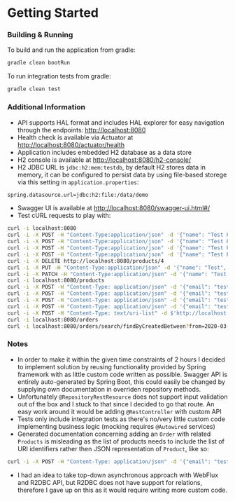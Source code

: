 # Getting Started

### Building & Running
To build and run the application from gradle:

```sh
gradle clean bootRun
```

To run integration tests from gradle:

```sh
gradle clean test
```

### Additional Information

* API supports HAL format and includes HAL explorer for easy navigation through the endpoints: [http://localhost:8080](http://localhost:8080)
* Health check is available via Actuator at [http://localhost:8080/actuator/health](http://localhost:8080/actuator/health)
* Application includes embedded H2 database as a data store
* H2 console is available at [http://localhost:8080/h2-console/](http://localhost:8080/h2-console/)
* H2 JDBC URL is `jdbc:h2:mem:testdb`, by default H2 stores data in memory, it can be configured to persist data by using file-based storege via this setting in `application.properties`: 
```sh
spring.datasource.url=jdbc:h2:file:/data/demo
```
* Swagger UI is available at [http://localhost:8080/swagger-ui.html#/](http://localhost:8080/swagger-ui.html#/)
* Test cURL requests to play with:
```sh
curl -i localhost:8080
curl -i -X POST -H "Content-Type:application/json" -d '{"name": "Test Product 1", "price": 1.1}' http://localhost:8080/products
curl -i -X POST -H "Content-Type:application/json" -d '{"name": "Test Product 2", "price": 1.1}' http://localhost:8080/products
curl -i -X POST -H "Content-Type:application/json" -d '{"name": "Test Product 3", "price": 1.3}' http://localhost:8080/products
curl -i -X POST -H "Content-Type:application/json" -d '{"name": "Test Product 4", "price": 1.4}' http://localhost:8080/products
curl -i -X DELETE http://localhost:8080/products/4
curl -i -X PUT -H "Content-Type:application/json" -d '{"name": "Test", "price": 1.2}' http://localhost:8080/products/2
curl -i -X PATCH -H "Content-Type:application/json" -d '{"name": "Test Product 2"}' http://localhost:8080/products/2
curl -i localhost:8080/products
curl -i -X POST -H "Content-Type: application/json" -d '{"email": "test1@email", "products": ["http://localhost:8080/products/1"]}' http://localhost:8080/orders
curl -i -X POST -H "Content-Type: application/json" -d '{"email": "test2@email", "products": ["http://localhost:8080/products/1", "http://localhost:8080/products/2"]}' http://localhost:8080/orders
curl -i -X POST -H "Content-Type: application/json" -d '{"email": "test3@email", "products": ["http://localhost:8080/products/1", "http://localhost:8080/products/2", "http://localhost:8080/products/3"]}' http://localhost:8080/orders
curl -i -X POST -H "Content-Type: application/json" -d '{"email": "test4@email"}' http://localhost:8080/orders
curl -i -X POST -H "Content-Type: text/uri-list" -d $'http://localhost:8080/products/1\nhttp://localhost:8080/products/2\nhttp://localhost:8080/products/3' http://localhost:8080/orders/8/products
curl -i localhost:8080/orders
curl -i localhost:8080/orders/search/findByCreatedBetween?from=2020-03-23&to=2020-03-25
```

### Notes

* In order to make it within the given time constraints of 2 hours I decided to implement solution by reusing functionality provided by Spring framework with as little custom code written as possible. Swagger API is entirely auto-generated by Spring Boot, this could easily be changed by supplying own documentation in overriden repository methods.
* Unfortunately `@RepositoryRestResource` does not support input validation out of the box and I stuck to that since I decided to go that route. An easy work around it would be adding `@RestController` with custom API
* Tests only include integration tests as there's no/very little custom code implementing business logic (mocking requires `@Autowired` services)
* Generated documentation concerning adding an `Order` with related `Products` is misleading as the list of products needs to include the list of URI identifiers rather then JSON representation of `Product`, like so: 
```sh
curl -i -X POST -H "Content-Type: application/json" -d '{"email": "test@email", "products": ["http://localhost:8080/products/1"]}' http://localhost:8080/orders
```
* I had an idea to take top-down asynchronous approach with WebFlux and R2DBC API, but R2DBC does not have support for relations, therefore I gave up on this as it would require writing more custom code.
